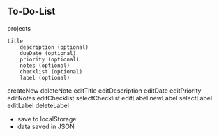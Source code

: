 ## To-Do-List

<!-- structure -->

projects

    title
        description (optional)
        dueDate (optional)
        priority (optional)
        notes (optional)
        checklist (optional)
        label (optional)

<!-- note functionality logic -->

createNew
deleteNote
editTitle
editDescription
editDate
editPriority
editNotes
editChecklist
selectChecklist
editLabel
newLabel
selectLabel
editLabel
deleteLabel

<!-- UI -->

<!-- Notes -->

- save to localStorage
- data saved in JSON
